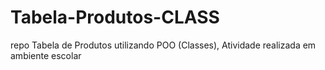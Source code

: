 # Tabela-Produtos-CLASS
repo Tabela de Produtos utilizando POO (Classes), Atividade realizada em ambiente escolar

